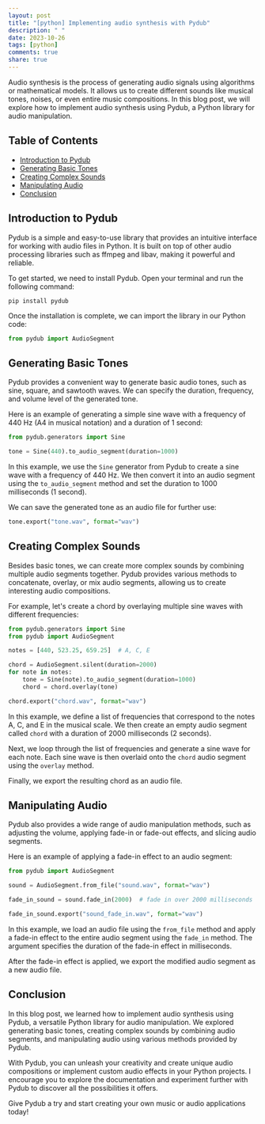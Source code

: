 ```yaml
---
layout: post
title: "[python] Implementing audio synthesis with Pydub"
description: " "
date: 2023-10-26
tags: [python]
comments: true
share: true
---
```


Audio synthesis is the process of generating audio signals using algorithms or mathematical models. It allows us to create different sounds like musical tones, noises, or even entire music compositions. In this blog post, we will explore how to implement audio synthesis using Pydub, a Python library for audio manipulation.

## Table of Contents
- [Introduction to Pydub](#introduction-to-pydub)
- [Generating Basic Tones](#generating-basic-tones)
- [Creating Complex Sounds](#creating-complex-sounds)
- [Manipulating Audio](#manipulating-audio)
- [Conclusion](#conclusion)

## Introduction to Pydub
Pydub is a simple and easy-to-use library that provides an intuitive interface for working with audio files in Python. It is built on top of other audio processing libraries such as ffmpeg and libav, making it powerful and reliable.

To get started, we need to install Pydub. Open your terminal and run the following command:

```
pip install pydub
```

Once the installation is complete, we can import the library in our Python code:

```python
from pydub import AudioSegment
```

## Generating Basic Tones
Pydub provides a convenient way to generate basic audio tones, such as sine, square, and sawtooth waves. We can specify the duration, frequency, and volume level of the generated tone.

Here is an example of generating a simple sine wave with a frequency of 440 Hz (A4 in musical notation) and a duration of 1 second:

```python
from pydub.generators import Sine

tone = Sine(440).to_audio_segment(duration=1000)
```

In this example, we use the `Sine` generator from Pydub to create a sine wave with a frequency of 440 Hz. We then convert it into an audio segment using the `to_audio_segment` method and set the duration to 1000 milliseconds (1 second).

We can save the generated tone as an audio file for further use:

```python
tone.export("tone.wav", format="wav")
```

## Creating Complex Sounds
Besides basic tones, we can create more complex sounds by combining multiple audio segments together. Pydub provides various methods to concatenate, overlay, or mix audio segments, allowing us to create interesting audio compositions.

For example, let's create a chord by overlaying multiple sine waves with different frequencies:

```python
from pydub.generators import Sine
from pydub import AudioSegment

notes = [440, 523.25, 659.25]  # A, C, E

chord = AudioSegment.silent(duration=2000)
for note in notes:
    tone = Sine(note).to_audio_segment(duration=1000)
    chord = chord.overlay(tone)

chord.export("chord.wav", format="wav")
```

In this example, we define a list of frequencies that correspond to the notes A, C, and E in the musical scale. We then create an empty audio segment called `chord` with a duration of 2000 milliseconds (2 seconds).

Next, we loop through the list of frequencies and generate a sine wave for each note. Each sine wave is then overlaid onto the `chord` audio segment using the `overlay` method.

Finally, we export the resulting chord as an audio file.

## Manipulating Audio
Pydub also provides a wide range of audio manipulation methods, such as adjusting the volume, applying fade-in or fade-out effects, and slicing audio segments.

Here is an example of applying a fade-in effect to an audio segment:

```python
from pydub import AudioSegment

sound = AudioSegment.from_file("sound.wav", format="wav")

fade_in_sound = sound.fade_in(2000)  # fade in over 2000 milliseconds

fade_in_sound.export("sound_fade_in.wav", format="wav")
```

In this example, we load an audio file using the `from_file` method and apply a fade-in effect to the entire audio segment using the `fade_in` method. The argument specifies the duration of the fade-in effect in milliseconds.

After the fade-in effect is applied, we export the modified audio segment as a new audio file.

## Conclusion
In this blog post, we learned how to implement audio synthesis using Pydub, a versatile Python library for audio manipulation. We explored generating basic tones, creating complex sounds by combining audio segments, and manipulating audio using various methods provided by Pydub.

With Pydub, you can unleash your creativity and create unique audio compositions or implement custom audio effects in your Python projects. I encourage you to explore the documentation and experiment further with Pydub to discover all the possibilities it offers.

Give Pydub a try and start creating your own music or audio applications today!